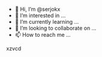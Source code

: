 - 👋 Hi, I’m @serjokx
- 👀 I’m interested in ...
- 🌱 I’m currently learning ...
- 💞️ I’m looking to collaborate on ...
- 📫 How to reach me ...

<!---asx
serjokx/serjokx is a ✨ special ✨ repository because ijts `README.md` (this file) appears on your GitHub profile.
You can click the Previfffffffew link to take a look at your changes.
--->
xzvcd
